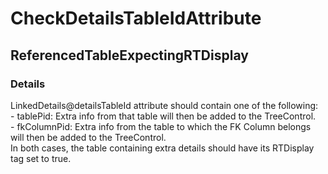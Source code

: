 ﻿---  
uid: Validator_18_6_6  
---

# CheckDetailsTableIdAttribute

## ReferencedTableExpectingRTDisplay

### Details

LinkedDetails@detailsTableId attribute should contain one of the following:  
\- tablePid: Extra info from that table will then be added to the TreeControl.  
\- fkColumnPid: Extra info from the table to which the FK Column belongs will then be added to the TreeControl.  
In both cases, the table containing extra details should have its RTDisplay tag set to true.
